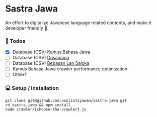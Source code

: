# Sastra Jawa

An effort to digitalize Javanese language related contents, and make it developer friendly :rocket:.

### :book: Todos
- [x] Database (CSV) [Kamus Bahasa Jawa](https://github.com/nsulistiyawan/sastra-jawa/blob/master/csv/dictionary.csv)
- [ ] Database (CSV) [Dasanama](https://www.sastra.org/katalog/judul?ti_id=1903) 
- [ ] Database (CSV) [Bebasan Lan Saloka](https://www.sastra.org/katalog/judul?ti_id=1278)
- [ ] Kamus Bahasa Jawa crawler performance optimization
- [ ] Other? 

### :computer: Setup / Installation
```
git clone git@github.com:nsulistiyawan/sastra-jawa.git
cd sastra-jawa && npm install
node crawler/{choose-the-crawler}.js
```
